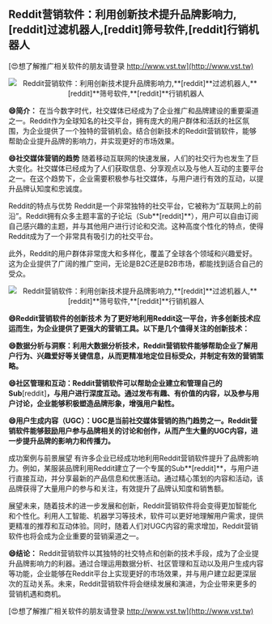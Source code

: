 ## **Reddit营销软件：利用创新技术提升品牌影响力,**[reddit]**过滤机器人,**[reddit]**筛号软件,**[reddit]**行销机器人**

[😍想了解推广相关软件的朋友请登录 http://www.vst.tw](http://www.vst.tw)

 <center><img src="https://vst.tw/MP4/tuiguang/png/8.png" alt="Reddit营销软件：利用创新技术提升品牌影响力,**[reddit]**过滤机器人,**[reddit]**筛号软件,**[reddit]**行销机器人"></center>

**😄简介：**
在当今数字时代，社交媒体已经成为了企业推广和品牌建设的重要渠道之一。Reddit作为全球知名的社交平台，拥有庞大的用户群体和活跃的社区氛围，为企业提供了一个独特的营销机会。结合创新技术的Reddit营销软件，能够帮助企业提升品牌的影响力，并实现更好的市场效果。

**😄社交媒体营销的趋势**
随着移动互联网的快速发展，人们的社交行为也发生了巨大变化。社交媒体已经成为了人们获取信息、分享观点以及与他人互动的主要平台之一。在这个趋势下，企业需要积极参与社交媒体，与用户进行有效的互动，以提升品牌认知度和忠诚度。

Reddit的特点与优势
Reddit是一个非常独特的社交平台，它被称为“互联网上的前沿”。Reddit拥有众多主题丰富的子论坛（Sub**[reddit]**），用户可以自由订阅自己感兴趣的主题，并与其他用户进行讨论和交流。这种高度个性化的特点，使得Reddit成为了一个非常具有吸引力的社交平台。

此外，Reddit的用户群体非常庞大和多样化，覆盖了全球各个领域和兴趣爱好。这为企业提供了广阔的推广空间，无论是B2C还是B2B市场，都能找到适合自己的受众。

 <center><img src="https://vst.tw/MP4/tuiguang/png/4.png" alt="Reddit营销软件：利用创新技术提升品牌影响力,**[reddit]**过滤机器人,**[reddit]**筛号软件,**[reddit]**行销机器人"></center>

**😄Reddit营销软件的创新技术 为了更好地利用Reddit这一平台，许多创新技术应运而生，为企业提供了更强大的营销工具。以下是几个值得关注的创新技术：**

**😄数据分析与洞察：利用大数据分析技术，Reddit营销软件能够帮助企业了解用户行为、兴趣爱好等关键信息，从而更精准地定位目标受众，并制定有效的营销策略。**

**😄社区管理和互动：Reddit营销软件可以帮助企业建立和管理自己的Sub**[reddit]**，与用户进行深度互动。通过发布有趣、有价值的内容，以及参与用户讨论，企业能够积极塑造品牌形象，增强用户黏性。**

**😄用户生成内容（UGC）：UGC是当前社交媒体营销的热门趋势之一。Reddit营销软件能够鼓励用户参与品牌相关的讨论和创作，从而产生大量的UGC内容，进一步提升品牌的影响力和传播力。**

成功案例与前景展望 有许多企业已经成功地利用Reddit营销软件提升了品牌影响力。例如，某服装品牌利用Reddit建立了一个专属的Sub**[reddit]**，与用户进行直接互动，并分享最新的产品信息和优惠活动。通过精心策划的内容和活动，该品牌获得了大量用户的参与和关注，有效提升了品牌认知度和销售额。

展望未来，随着技术的进一步发展和创新，Reddit营销软件将会变得更加智能化和个性化。利用人工智能、机器学习等技术，软件可以更好地理解用户需求，提供更精准的推荐和互动体验。同时，随着人们对UGC内容的需求增加，Reddit营销软件也将会成为企业重要的营销渠道之一。

**😄结论：**
Reddit营销软件以其独特的社交特点和创新的技术手段，成为了企业提升品牌影响力的利器。通过合理运用数据分析、社区管理和互动以及用户生成内容等功能，企业能够在Reddit平台上实现更好的市场效果，并与用户建立起更深层次的互动关系。未来，Reddit营销软件将会继续发展和演进，为企业带来更多的营销机遇和商机。

[😍想了解推广相关软件的朋友请登录 http://www.vst.tw](http://www.vst.tw)



